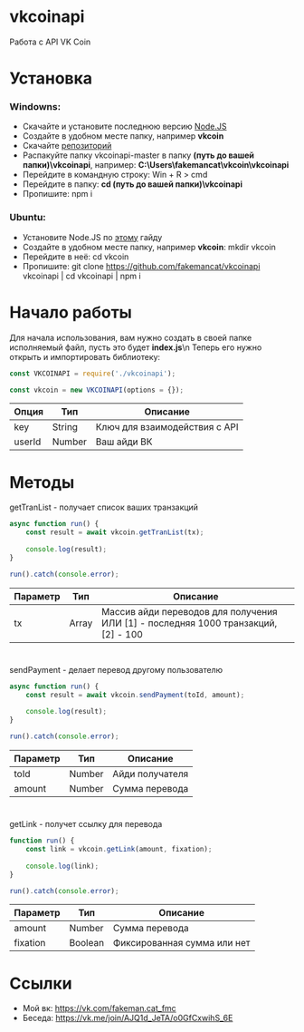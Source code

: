 # vkcoinapi
Работа с API VK Coin
# Установка
### Windowns:
* Скачайте и установите последнюю версию [Node.JS](https://nodejs.org/en/download/)
* Создайте в удобном месте папку, например **vkcoin**
* Скачайте [репозиторий](https://github.com/fakemancat/vkcoinapi/archive/master.zip)
* Распакуйте папку vkcoinapi-master в папку **(путь до вашей папки)\vkcoinapi**, например: **C:\Users\fakemancat\vkcoin\vkcoinapi**
* Перейдите в командную строку: Win + R > cmd
* Перейдите в папку: **cd (путь до вашей папки)\vkcoinapi**
* Пропишите: npm i

### Ubuntu:
* Установите Node.JS по [этому](https://www.digitalocean.com/community/tutorials/node-js-ubuntu-16-04-ru) гайду
* Создайте в удобном месте папку, например **vkcoin**: mkdir vkcoin
* Перейдите в неё: cd vkcoin
* Пропишите: git clone https://github.com/fakemancat/vkcoinapi vkcoinapi | cd vkcoinapi | npm i
# Начало работы
Для начала использования, вам нужно создать в своей папке исполняемый файл, пусть это будет **index.js**\n
Теперь его нужно открыть и импортировать библиотеку:
```js
const VKCOINAPI = require('./vkcoinapi');

const vkcoin = new VKCOINAPI(options = {});
```

|Опция|Тип|Описание|
|-|-|-|
|key|String|Ключ для взаимодействия с API|
|userId|Number|Ваш айди ВК|
# Методы
getTranList - получает список ваших транзакций

```js
async function run() {
    const result = await vkcoin.getTranList(tx);
    
    console.log(result);
}

run().catch(console.error);
```

|Параметр|Тип|Описание|
|-|-|-|
|tx|Array<Number>|Массив айди переводов для получения ИЛИ [1] - последняя 1000 транзакций, [2] - 100|
#
sendPayment - делает перевод другому пользователю

```js
async function run() {
    const result = await vkcoin.sendPayment(toId, amount);
    
    console.log(result);
}

run().catch(console.error);
```

|Параметр|Тип|Описание|
|-|-|-|
|toId|Number|Айди получателя|
|amount|Number|Сумма перевода|
#
getLink - получет ссылку для перевода

```js
function run() {
    const link = vkcoin.getLink(amount, fixation);
    
    console.log(link);
}

run().catch(console.error);
```

|Параметр|Тип|Описание|
|-|-|-|
|amount|Number|Сумма перевода|
|fixation|Boolean|Фиксированная сумма или нет|
# Ссылки
* Мой вк: https://vk.com/fakeman.cat_fmc
* Беседа: https://vk.me/join/AJQ1d_JeTA/o0GfCxwihS_6E
